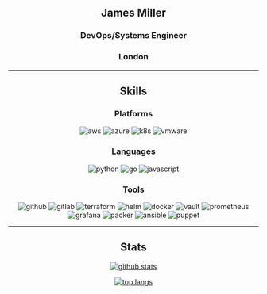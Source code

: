 <div align="center">
<h2><b>James Miller</b></h2>
<h3>DevOps/Systems Engineer</h3>
<h3>London</h3>

---

<h2>Skills</h2>

<h3>Platforms</h3>

![aws](https://img.shields.io/badge/Cloud-AWS-informational?style=flat&logo=amazon-aws&logoColor=white&color=2bbc8a)
![azure](https://img.shields.io/badge/Cloud-Azure-informational?style=flat&logo=microsoft-azure&logoColor=white&color=2bbc8a)
![k8s](https://img.shields.io/badge/Tool-Kubernetes-informational?style=flat&logo=kubernetes&logoColor=white&color=2bbc8a)
![vmware](https://img.shields.io/badge/Cloud-vmWare-informational?style=flat&logo=vmware&logoColor=white&color=2bbc8a)

<h3>Languages</h3>

![python](https://img.shields.io/badge/Language-Python-informational?style=flat&logo=python&logoColor=white&color=2bbc8a)
![go](https://img.shields.io/badge/Language-Go-informational?style=flat&logo=go&logoColor=white&color=2bbc8a)
![javascript](https://img.shields.io/badge/Language-Javascript-informational?style=flat&logo=javascript&logoColor=white&color=2bbc8a)

<h3>Tools</h3>

![github](https://img.shields.io/badge/Tool-Github-informational?style=flat&logo=github&logoColor=white&color=2bbc8a)
![gitlab](https://img.shields.io/badge/Tool-Gitlab-informational?style=flat&logo=gitlab&logoColor=white&color=2bbc8a)
![terraform](https://img.shields.io/badge/Tool-Terraform-informational?style=flat&logo=terraform&logoColor=white&color=2bbc8a)
![helm](https://img.shields.io/badge/Tool-Helm-informational?style=flat&logo=helm&logoColor=white&color=2bbc8a)
![docker](https://img.shields.io/badge/Tool-Docker-informational?style=flat&logo=docker&logoColor=white&color=2bbc8a)
![vault](https://img.shields.io/badge/Tool-Vault-informational?style=flat&logo=vault&logoColor=white&color=2bbc8a)
![prometheus](https://img.shields.io/badge/Tool-Prometheus-informational?style=flat&logo=prometheus&logoColor=white&color=2bbc8a)
![grafana](https://img.shields.io/badge/Tool-Grafana-informational?style=flat&logo=grafana&logoColor=white&color=2bbc8a)
![packer](https://img.shields.io/badge/Tool-Packer-informational?style=flat&logo=packer&logoColor=white&color=2bbc8a)
![ansible](https://img.shields.io/badge/Tool-Ansible-informational?style=flat&logo=ansible&logoColor=white&color=2bbc8a)
![puppet](https://img.shields.io/badge/Tool-Puppet-informational?style=flat&logo=puppet&logoColor=white&color=2bbc8a)

---

<h2>Stats</h2>

[![github stats](https://github-readme-stats.vercel.app/api?username=james1miller93&count_private=true&show_icons=true&custom_title=james1miller93)](https://github.com/james1miller93/github-readme-stats)

[![top langs](https://github-readme-stats.vercel.app/api/top-langs/?username=james1miller93&custom_title=Top%20Languages)](https://github.com/james1miller93/github-readme-stats)

</div>
